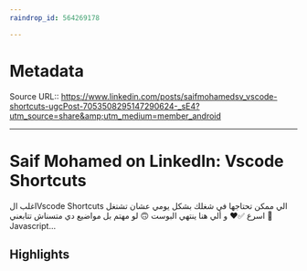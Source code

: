 ```yaml
---
raindrop_id: 564269178

---
```


# Metadata
Source URL:: https://www.linkedin.com/posts/saifmohamedsv_vscode-shortcuts-ugcPost-7053508295147290624-_sE4?utm_source=share&amp;utm_medium=member_android


---
# Saif Mohamed on LinkedIn: Vscode Shortcuts

اغلب الVscode Shortcuts  الي ممكن تحتاجها في شغلك بشكل يومي عشان تشتغل اسرع ✅❤️   و ألي هنا ينتهي البوست 🙃  لو مهتم بل مواضيع دي متسناش تتابعني 🔔  Javascript…

## Highlights
